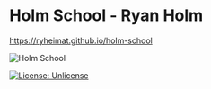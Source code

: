 # Holm School - Ryan Holm

https://ryheimat.github.io/holm-school

![Holm School](https://raw.githubusercontent.com/ryheimat/holm-school/master/small_banner.png)

[![License: Unlicense](https://img.shields.io/badge/license-Unlicense-blue.svg)](http://unlicense.org/)


